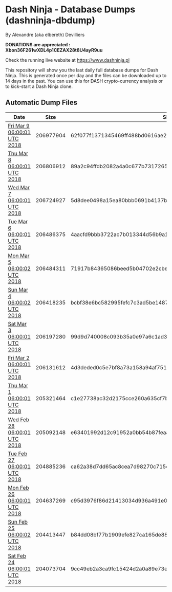 # Dash Ninja - Database Dumps (dashninja-dbdump)
By Alexandre (aka elbereth) Devilliers

**DONATIONS are appreciated : Xbon36F261wXDL4p1CEZAX28t8U4ayR9uu**

Check the running live website at https://www.dashninja.pl

This repository will show you the last daily full database dumps for Dash Ninja. This is generated once per day and the files can be downloaded up to 14 days in the past.
You can use this for DASH crypto-currency analysis or to kick-start a Dash Ninja clone.


## Automatic Dump Files
| Date | Size | SHA256 |
|--|--|--|
| [Fri Mar  9 06:00:01 UTC 2018](https://transfer.sh/G6pV7/dashninja-dbdump-20180309070001.tar.bz2) | 206977904 | 62f077f1371345469ff488bd0616ae28fbcd36ddb760c33b24a3be5bbd688c01 | 
| [Thu Mar  8 06:00:01 UTC 2018](https://transfer.sh/n8YgE/dashninja-dbdump-20180308070001.tar.bz2) | 206806912 | 89a2c94ffdb2082a4a0c677b731726550c47dca50896fc01912dabe8bf09e1a0 | 
| [Wed Mar  7 06:00:01 UTC 2018](https://transfer.sh/66fve/dashninja-dbdump-20180307070001.tar.bz2) | 206724927 | 5d8dee0498a15ea80bbb0691b4137bee2731672fc82273fbd8e8190a917caf09 | 
| [Tue Mar  6 06:00:01 UTC 2018](https://transfer.sh/z6KPr/dashninja-dbdump-20180306070001.tar.bz2) | 206486375 | 4aacfd9bbb3722ac7b013344d56b9a186a94b13d6ce167c5469ce5a4e767eb49 | 
| [Mon Mar  5 06:00:02 UTC 2018](https://transfer.sh/iRBwA/dashninja-dbdump-20180305070002.tar.bz2) | 206484311 | 71917b84365086beed5b04702e2cbe7237e2993b22cb3ccb0b596e356bf8e23d | 
| [Sun Mar  4 06:00:02 UTC 2018](https://transfer.sh/ZQKBg/dashninja-dbdump-20180304070002.tar.bz2) | 206418235 | bcbf38e6bc582995fefc7c3ad5be1487cf130d90c5e1e5c153578cf6e7816405 | 
| [Sat Mar  3 06:00:01 UTC 2018](https://transfer.sh/4Ts4K/dashninja-dbdump-20180303070001.tar.bz2) | 206197280 | 99d9d740008c093b35a0e97a6c1ad354e27afa27c3878b0f48f01331979c7086 | 
| [Fri Mar  2 06:00:01 UTC 2018](https://transfer.sh/Q5PpT/dashninja-dbdump-20180302070001.tar.bz2) | 206131612 | 4d3deded0c5e7bf8a73a158a94af751524d1413598f2ba7a08f625dcdf0fcf91 | 
| [Thu Mar  1 06:00:01 UTC 2018](https://transfer.sh/zKWv4/dashninja-dbdump-20180301070001.tar.bz2) | 205321464 | c1e27738ac32d2175cce260a635cf7b28a36cf56e7d3aa7cec474141d212a358 | 
| [Wed Feb 28 06:00:01 UTC 2018](https://transfer.sh/VaJBN/dashninja-dbdump-20180228070001.tar.bz2) | 205092148 | e63401992d12c91952a0bb54b87feaa737e42192116382a1016c14a804c593cf | 
| [Tue Feb 27 06:00:01 UTC 2018](https://transfer.sh/vYTe9/dashninja-dbdump-20180227070001.tar.bz2) | 204885236 | ca62a38d7dd65ac8cea7d98270c715c98091b51b10a0a1587c9ca98882cd9e0b | 
| [Mon Feb 26 06:00:01 UTC 2018](https://transfer.sh/Rt6nf/dashninja-dbdump-20180226070001.tar.bz2) | 204637269 | c95d3976f86d21413034d936a491e032fbb7ae430100d3492d3da74841f8e541 | 
| [Sun Feb 25 06:00:02 UTC 2018](https://transfer.sh/O4pFX/dashninja-dbdump-20180225070002.tar.bz2) | 204413447 | b84dd08bf77b1909efe827ca165de885dd379c233ab6f726a3cb792b262c5060 | 
| [Sat Feb 24 06:00:01 UTC 2018](https://transfer.sh/vxeSj/dashninja-dbdump-20180224070001.tar.bz2) | 204073704 | 9cc49eb2a3ca9fc15424d2a0a89e73ecac88ea2f484c98d2547ef19680a4853a | 
